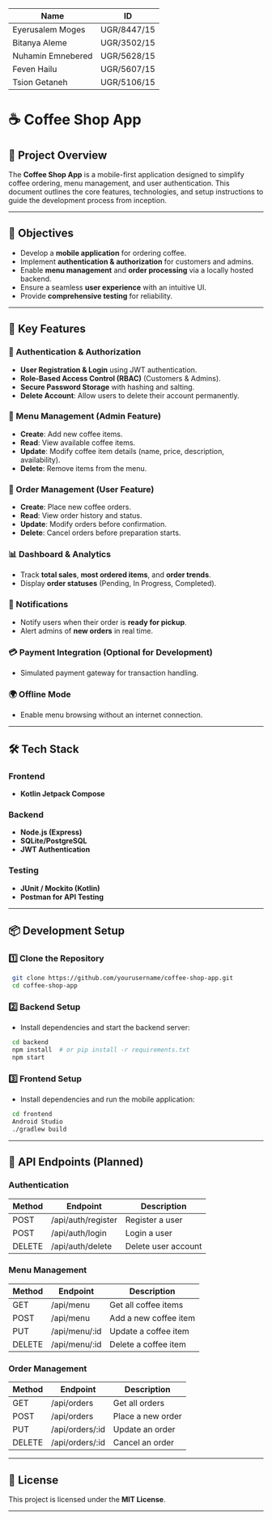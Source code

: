 |Name| ID |
| -------- | -------- |
| Eyerusalem Moges |  UGR/8447/15 | 
| Bitanya Aleme| UGR/3502/15 | 
| Nuhamin Emnebered | UGR/5628/15 |
|Feven Hailu | UGR/5607/15
|Tsion Getaneh | UGR/5106/15 |

# ☕ Coffee Shop App

## 📌 Project Overview
The **Coffee Shop App** is a mobile-first application designed to simplify coffee ordering, menu management, and user authentication. This document outlines the core features, technologies, and setup instructions to guide the development process from inception.

---

## 🎯 Objectives
- Develop a **mobile application** for ordering coffee.
- Implement **authentication & authorization** for customers and admins.
- Enable **menu management** and **order processing** via a locally hosted backend.
- Ensure a seamless **user experience** with an intuitive UI.
- Provide **comprehensive testing** for reliability.

---

## 🚀 Key Features
### 🔐 Authentication & Authorization
- **User Registration & Login** using JWT authentication.
- **Role-Based Access Control (RBAC)** (Customers & Admins).
- **Secure Password Storage** with hashing and salting.
- **Delete Account**: Allow users to delete their account permanently.

### 📜 Menu Management (Admin Feature)
- **Create**: Add new coffee items.
- **Read**: View available coffee items.
- **Update**: Modify coffee item details (name, price, description, availability).
- **Delete**: Remove items from the menu.

### 🛒 Order Management (User Feature)
- **Create**: Place new coffee orders.
- **Read**: View order history and status.
- **Update**: Modify orders before confirmation.
- **Delete**: Cancel orders before preparation starts.

### 📊 Dashboard & Analytics
- Track **total sales**, **most ordered items**, and **order trends**.
- Display **order statuses** (Pending, In Progress, Completed).

### 🔔 Notifications
- Notify users when their order is **ready for pickup**.
- Alert admins of **new orders** in real time.

### 💳 Payment Integration (Optional for Development)
- Simulated payment gateway for transaction handling.

### 🌍 Offline Mode
- Enable menu browsing without an internet connection.

---

## 🛠 Tech Stack
### **Frontend**
- **Kotlin Jetpack Compose**

### **Backend**
- **Node.js (Express)** 
- **SQLite/PostgreSQL**
- **JWT Authentication**

### **Testing**
- **JUnit / Mockito (Kotlin)**
- **Postman for API Testing**

---

## 📦 Development Setup
### **1️⃣ Clone the Repository**
```sh
 git clone https://github.com/yourusername/coffee-shop-app.git
 cd coffee-shop-app
```

### **2️⃣ Backend Setup**
- Install dependencies and start the backend server:
```sh
 cd backend
 npm install  # or pip install -r requirements.txt
 npm start  
```

### **3️⃣ Frontend Setup**
- Install dependencies and run the mobile application:
```sh
 cd frontend
 Android Studio 
 ./gradlew build
```

---

## 📌 API Endpoints (Planned)
### **Authentication**
| Method | Endpoint            | Description       |
|--------|---------------------|-------------------|
| POST   | /api/auth/register  | Register a user  |
| POST   | /api/auth/login     | Login a user     |
| DELETE | /api/auth/delete    | Delete user account |

### **Menu Management**
| Method | Endpoint            | Description              |
|--------|---------------------|--------------------------|
| GET    | /api/menu           | Get all coffee items    |
| POST   | /api/menu           | Add a new coffee item   |
| PUT    | /api/menu/:id       | Update a coffee item    |
| DELETE | /api/menu/:id       | Delete a coffee item    |

### **Order Management**
| Method | Endpoint            | Description              |
|--------|---------------------|--------------------------|
| GET    | /api/orders         | Get all orders          |
| POST   | /api/orders         | Place a new order       |
| PUT    | /api/orders/:id     | Update an order         |
| DELETE | /api/orders/:id     | Cancel an order         |

---

## 📌 License
This project is licensed under the **MIT License**.

---




